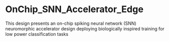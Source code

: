 # OnChip_SNN_Accelerator_Edge
This design presents an on-chip spiking neural network (SNN) neuromorphic accelerator design deploying biologically inspired training for low power classification tasks
